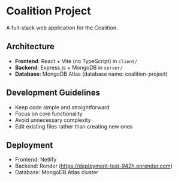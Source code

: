 # Coalition Project

A full-stack web application for the Coalition.

## Architecture
- **Frontend**: React + Vite (no TypeScript) in `client/`
- **Backend**: Express.js + MongoDB in `server/`
- **Database**: MongoDB Atlas (database name: coalition-project)

## Development Guidelines
- Keep code simple and straightforward
- Focus on core functionality 
- Avoid unnecessary complexity
- Edit existing files rather than creating new ones

## Deployment
- Frontend: Netlify
- Backend: Render (https://deployment-test-942h.onrender.com)
- Database: MongoDB Atlas cluster
